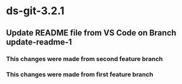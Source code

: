 # ds-git-3.2.1

## Update README file from VS Code on Branch update-readme-1

### This changes were made from second feature branch

### This changes were made from first feature branch

